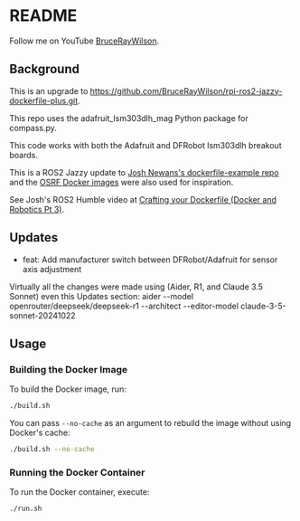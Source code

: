 # README

Follow me on YouTube [BruceRayWilson](https://www.youtube.com/channel/UCYkXxe6CGAHwopdYC8l5A1Q).

## Background

This is an upgrade to https://github.com/BruceRayWilson/rpi-ros2-jazzy-dockerfile-plus.git.

This repo uses the adafruit_lsm303dlh_mag Python package for compass.py.

This code works with both the Adafruit and DFRobot lsm303dlh breakout boards.

This is a ROS2 Jazzy update to [Josh Newans's dockerfile-example repo](https://github.com/joshnewans/dockerfile_example) and the [OSRF Docker images](https://github.com/osrf/docker_images) were also used for inspiration.

See Josh's ROS2 Humble video at [Crafting your Dockerfile (Docker and Robotics Pt 3)](https://www.youtube.com/watch?v=RbP5cARP-SM).

## Updates

- feat: Add manufacturer switch between DFRobot/Adafruit for sensor axis adjustment

Virtually all the changes were made using (Aider, R1, and Claude 3.5 Sonnet) even this Updates section:
aider --model openrouter/deepseek/deepseek-r1 --architect --editor-model claude-3-5-sonnet-20241022

## Usage

### Building the Docker Image

To build the Docker image, run:

```bash
./build.sh
```

You can pass `--no-cache` as an argument to rebuild the image without using Docker's cache:

```bash
./build.sh --no-cache
```

### Running the Docker Container

To run the Docker container, execute:

```bash
./run.sh
```
